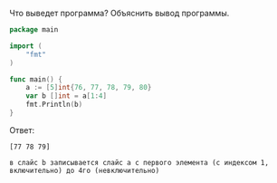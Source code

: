 Что выведет программа? Объяснить вывод программы.

```go
package main

import (
    "fmt"
)

func main() {
    a := [5]int{76, 77, 78, 79, 80}
    var b []int = a[1:4]
    fmt.Println(b)
}
```

Ответ:
```
[77 78 79]

в слайс b записывается слайс а с первого элемента (с индексом 1, включительно) до 4го (невключительно)
```
